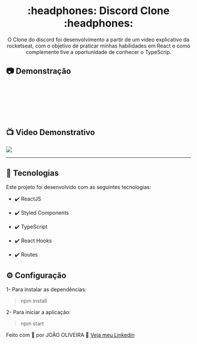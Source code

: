 <h1 align="center">:headphones: Discord Clone :headphones:</h1>

<p align="center">O Clone do discord foi desenvolvimento a partir de um video explicativo da rocketseat, com o objetivo de praticar minhas habilidades em React e como complemente tive a oportunidade de conhecer o TypeScrip.</p>

## :camera: Demonstração

<div align="center" >
  <img src=""><br/><br/>
  <img src=""><br/><br/>
  <img src=""><br/><br/>
  <img src=""><br/><br/>
</div><br/>

## :tv: Video Demonstrativo

<a href="">
  <img src="https://img.shields.io/badge/Assista_o_video_demonstrativo_do_sistema-FF0000?style=for-the-badge&logo=youtube&logoColor=white"/>
</a>


---


## 🚀 Tecnologias

Este projeto foi desenvolvido com as seguintes tecnologias:


- ✔️ ReactJS

- ✔️ Styled Components

- ✔️ TypeScript

- ✔️ React Hooks

- ✔️ Routes


## ⚙ Configuração

1- Para instalar as dependências:
> npm install

2- Para iniciar a aplicação:
> npm start



Feito com 💜 por JOÃO OLIVEIRA 👋 [Veja meu Linkedin](https://www.linkedin.com/in/joao-php/)
<br>


